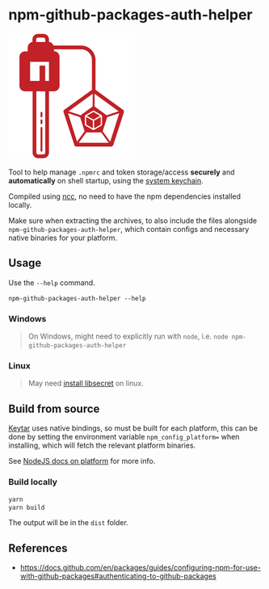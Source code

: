 # npm-github-packages-auth-helper

![Keyring logo](images/logo-keyring.png)

Tool to help manage `.npmrc` and token storage/access **securely** and **automatically** on shell startup, using the [system keychain](https://github.com/atom/node-keytar).

Compiled using [ncc](https://github.com/vercel/ncc), no need to have the npm dependencies installed locally.

Make sure when extracting the archives, to also include the files alongside `npm-github-packages-auth-helper`, which contain configs and necessary native binaries for your platform.

## Usage

Use the `--help` command.

```shell
npm-github-packages-auth-helper --help
```

### Windows

> On Windows, might need to explicitly run with `node`, i.e. `node npm-github-packages-auth-helper`

### Linux

> May need [install libsecret](https://github.com/atom/node-keytar#on-linux) on linux.

## Build from source

[Keytar](https://github.com/atom/node-keytar) uses native bindings, so must be built for each platform, this can be done by setting the environment variable `npm_config_platform=` when installing, which will fetch the relevant platform binaries.

See [NodeJS docs on platform](https://nodejs.org/api/process.html#process_process_platform) for more info.

### Build locally

```shell
yarn
yarn build
```

The output will be in the `dist` folder.

## References

- <https://docs.github.com/en/packages/guides/configuring-npm-for-use-with-github-packages#authenticating-to-github-packages>
